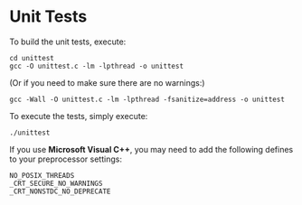 # Unit Tests

To build the unit tests, execute:

    cd unittest
    gcc -O unittest.c -lm -lpthread -o unittest

(Or if you need to make sure there are no warnings:)

    gcc -Wall -O unittest.c -lm -lpthread -fsanitize=address -o unittest 

To execute the tests, simply execute:

    ./unittest

If you use **Microsoft Visual C++**, you may need to add the following defines to your preprocessor
settings:

    NO_POSIX_THREADS
    _CRT_SECURE_NO_WARNINGS
    _CRT_NONSTDC_NO_DEPRECATE


